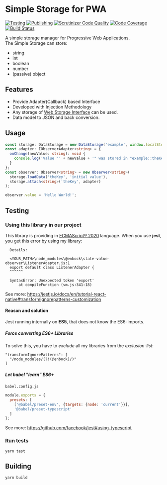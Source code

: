 # Simple Storage for PWA
[![Testing](https://github.com/enbock/Simple-Storage/workflows/Testing/badge.svg)](https://github.com/enbock/Simple-Storage/actions)
[![Publishing](https://github.com/enbock/Simple-Storage/workflows/Publishing/badge.svg)](https://github.com/enbock/Simple-Storage/actions)
[![Scrutinizer Code Quality](https://scrutinizer-ci.com/g/enbock/Simple-Storage/badges/quality-score.png?b=master)](https://scrutinizer-ci.com/g/enbock/Simple-Storage/?branch=master)
[![Code Coverage](https://scrutinizer-ci.com/g/enbock/Simple-Storage/badges/coverage.png?b=master)](https://scrutinizer-ci.com/g/enbock/Simple-Storage/?branch=master)
[![Build Status](https://scrutinizer-ci.com/g/enbock/Simple-Storage/badges/build.png?b=master)](https://scrutinizer-ci.com/g/enbock/Simple-Storage/build-status/master)

A simple storage manager for Progressive Web Applications.    
The Simple Storage can store: 
* string
* int
* boolean
* number
* (passive) object

## Features
- Provide Adapter(Callback) based Interface
- Developed with Injection Methodology
- Any storage of [Web Storage Interface] can be used. 
- Data model to JSON and back conversion.

## Usage
```typescript
const storage: DataStorage = new DataStorage('example', window.localStorage);
const adapter: IObserverAdapter<string> = {
  onChange(newValue: string): void {
    console.log('Value "' + newValue + '" was stored in "example::theKey".');
  }
};
const observer: Observer<string> = new Observer<string>(
  storage.loadData('theKey', 'initial value'),
  storage.attach<string>('theKey', adapter)
);

observer.value = 'Hello World!';
```

## Testing
### Using this library in our project
This library is providing in [ECMAScript® 2020] language. When you use **jest**,
you get this error by using my library:
```text
  Details:
  
  <YOUR_PATH>\node_modules\@enbock\state-value-observer\ListenerAdapter.js:1
  export default class ListenerAdapter {
  ^^^^^^
  
  SyntaxError: Unexpected token 'export'
      at compileFunction (vm.js:341:18)
```

See more: https://jestjs.io/docs/en/tutorial-react-native#transformignorepatterns-customization

#### Reason and solution
Jest running internally on **ES5**, that does not know the ES6-imports.

##### Force converting ES6+ Libraries
To solve this, you have to *exclude* all my libraries from the *exclusion-list*:
```
"transformIgnorePatterns": [
  "/node_modules/(?!(@enbock)/)"
]
```

##### Let babel "learn" ES6+
`babel.config.js`
```js
module.exports = {
  presets: [
    ['@babel/preset-env', {targets: {node: 'current'}}],
    '@babel/preset-typescript'
  ]
};
```
See more: https://github.com/facebook/jest#using-typescript

### Run tests
```shell script
yarn test
```

## Building
```shell script
yarn build
```

[ECMAScript® 2020]:https://tc39.es/ecma262/
[Web Storage Interface]:(https://www.w3.org/TR/webstorage/#the-storage-interface)
